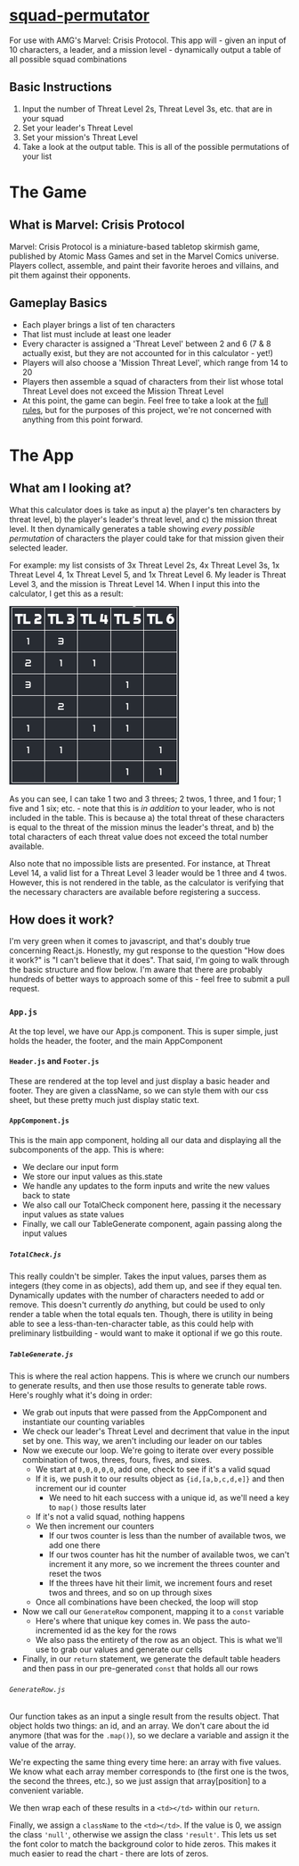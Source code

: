 # <a href='https://waaaaagh.com/squad-permutator'>squad-permutator</a>
 For use with AMG's Marvel: Crisis Protocol. This app will - given an input of 10 characters, a leader, and a mission level - dynamically output a table of all possible squad combinations

## Basic Instructions
1. Input the number of Threat Level 2s, Threat Level 3s, etc. that are in your squad
2. Set your leader's Threat Level
3. Set your mission's Threat Level
4. Take a look at the output table. This is all of the possible permutations of your list

# The Game

## What is Marvel: Crisis Protocol
Marvel: Crisis Protocol is a miniature-based tabletop skirmish game, published by Atomic Mass Games and set in the Marvel Comics universe. Players collect, assemble, and paint their favorite heroes and villains, and pit them against their opponents.

## Gameplay Basics
- Each player brings a list of ten characters
- That list must include at least one leader
- Every character is assigned a 'Threat Level' between 2 and 6 (7 & 8 actually exist, but they are not accounted for in this calculator - yet!)
- Players will also choose a 'Mission Threat Level', which range from 14 to 20
- Players then assemble a squad of characters from their list whose total Threat Level does not exceed the Mission Threat Level
- At this point, the game can begin. Feel free to take a look at the <a href="https://static1.squarespace.com/static/5ce432b1f9d2be000134d8ae/t/624611c01029733d213cfed1/1648759240161/CP01_CrisisProtocol_Rule_Book_033122web.pdf">full rules</a>, but for the purposes of this project, we're not concerned with anything from this point forward.

# The App

## What am I looking at?
What this calculator does is take as input a) the player's ten characters by threat level, b) the player's leader's threat level, and c) the mission threat level. It then dynamically generates a table showing _every possible permutation_ of characters the player could take for that mission given their selected leader.

For example: my list consists of 3x Threat Level 2s, 4x Threat Level 3s, 1x Threat Level 4, 1x Threat Level 5, and 1x Threat Level 6. My leader is Threat Level 3, and the mission is Threat Level 14. When I input this into the calculator, I get this as a result:

<img src='./assets/exampleTable.png' alt='sample table output' title="Sample Table Output" />

As you can see, I can take 1 two and 3 threes; 2 twos, 1 three, and 1 four; 1 five and 1 six; etc. - note that this is _in addition_ to your leader, who is not included in the table. This is because a) the total threat of these characters is equal to the threat of the mission minus the leader's threat, and b) the total characters of each threat value does not exceed the total number available.

Also note that no impossible lists are presented. For instance, at Threat Level 14, a valid list for a Threat Level 3 leader would be 1 three and 4 twos. However, this is not rendered in the table, as the calculator is verifying that the necessary characters are available before registering a success.

## How does it work?
I'm very green when it comes to javascript, and that's doubly true concerning React.js. Honestly, my gut response to the question "How does it work?" is "I can't believe that it does". That said, I'm going to walk through the basic structure and flow below. I'm aware that there are probably hundreds of better ways to approach some of this - feel free to submit a pull request.

### <code>App.js</code>
At the top level, we have our App.js component. This is super simple, just holds the header, the footer, and the main AppComponent

#### <code>Header.js</code> and <code>Footer.js</code>
These are rendered at the top level and just display a basic header and footer. They are given a className, so we can style them with our css sheet, but these pretty much just display static text.

#### <code>AppComponent.js</code>
This is the main app component, holding all our data and displaying all the subcomponents of the app. This is where:
- We declare our input form
- We store our input values as this.state
- We handle any updates to the form inputs and write the new values back to state
- We also call our TotalCheck component here, passing it the necessary input values as state values
- Finally, we call our TableGenerate component, again passing along the input values

##### <code>TotalCheck.js</code>
This really couldn't be simpler. Takes the input values, parses them as integers (they come in as objects), add them up, and see if they equal ten. Dynamically updates with the number of characters needed to add or remove. This doesn't currently _do_ anything, but could be used to only render a table when the total equals ten. Though, there is utility in being able to see a less-than-ten-character table, as this could help with preliminary listbuilding - would want to make it optional if we go this route.

##### <code>TableGenerate.js</code>
This is where the real action happens. This is where we crunch our numbers to generate results, and then use those results to generate table rows. Here's roughly what it's doing in order:

- We grab out inputs that were passed from the AppComponent and instantiate our counting variables
- We check our leader's Threat Level and decriment that value in the input set by one. This way, we aren't including our leader on our tables
- Now we execute our loop. We're going to iterate over every possible combination of twos, threes, fours, fives, and sixes. 
    - We start at <code>0,0,0,0,0</code>, add one, check to see if it's a valid squad
    - If it is, we push it to our results object as <code>{id,[a,b,c,d,e]}</code> and then increment our id counter
        - We need to hit each success with a unique id, as we'll need a key to <code>map()</code> those results later
    - If it's not a valid squad, nothing happens
    - We then increment our counters
        - If our twos counter is less than the number of available twos, we add one there
        - If our twos counter has hit the number of available twos, we can't increment it any more, so we increment the threes counter and reset the twos
        - If the threes have hit their limit, we increment fours and reset twos and threes, and so on up through sixes
    - Once all combinations have been checked, the loop will stop
- Now we call our <code>GenerateRow</code> component, mapping it to a <code>const</code> variable
    - Here's where that unique key comes in. We pass the auto-incremented id as the key for the rows
    - We also pass the entirety of the row as an object. This is what we'll use to grab our values and generate our cells
- Finally, in our <code>return</code> statement, we generate the default table headers and then pass in our pre-generated <code>const</code> that holds all our rows

###### <code>GenerateRow.js</code>
Our function takes as an input a single result from the results object. That object holds two things: an id, and an array. We don't care about the id anymore (that was for the <code>.map()</code>), so we declare a variable and assign it the value of the array.

We're expecting the same thing every time here: an array with five values. We know what each array member corresponds to (the first one is the twos, the second the threes, etc.), so we just assign that array\[position\] to a convenient variable.

We then wrap each of these results in a <code>&lt;td>&lt;/td></code> within our <code>return</code>.

Finally, we assign a <code>className</code> to the <code>&lt;td>&lt;/td></code>. If the value is 0, we assign the class <code>'null'</code>, otherwise we assign the class <code>'result'</code>. This lets us set the font color to match the background color to hide zeros. This makes it much easier to read the chart - there are lots of zeros.